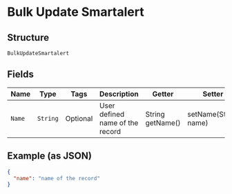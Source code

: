 
# Bulk Update Smartalert

## Structure

`BulkUpdateSmartalert`

## Fields

| Name | Type | Tags | Description | Getter | Setter |
|  --- | --- | --- | --- | --- | --- |
| `Name` | `String` | Optional | User defined name of the record | String getName() | setName(String name) |

## Example (as JSON)

```json
{
  "name": "name of the record"
}
```

